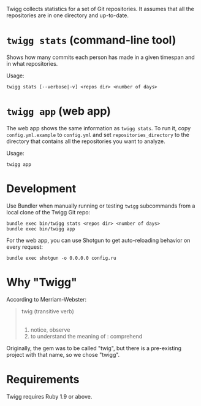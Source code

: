 Twigg collects statistics for a set of Git repositories. It assumes that
all the repositories are in one directory and up-to-date.

# `twigg stats` (command-line tool)

Shows how many commits each person has made in a given
timespan and in what repositories.

Usage:

    twigg stats [--verbose|-v] <repos dir> <number of days>

# `twigg app` (web app)

The web app shows the same information as `twigg stats`. To run it,
copy `config.yml.example` to `config.yml` and set `repositories_directory`
to the directory that contains all the repositories you want to analyze.

Usage:

    twigg app

# Development

Use Bundler when manually running or testing `twigg` subcommands from a local
clone of the Twigg Git repo:

    bundle exec bin/twigg stats <repos dir> <number of days>
    bundle exec bin/twigg app

For the web app, you can use Shotgun to get auto-reloading behavior on every
request:

    bundle exec shotgun -o 0.0.0.0 config.ru

# Why "Twigg"

According to Merriam-Webster:

> twig (transitive verb)<br>
> <br>
> 1. notice, observe<br>
> 2. to understand the meaning of : comprehend

Originally, the gem was to be called "twig", but there is a pre-existing project
with that name, so we chose "twigg".

# Requirements

Twigg requires Ruby 1.9 or above.
